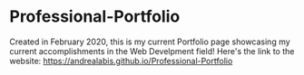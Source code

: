 # Professional-Portfolio
Created in February 2020, this is my current Portfolio page showcasing my current accomplishments in the Web Develpment field!
Here's the link to the website: https://andrealabis.github.io/Professional-Portfolio
